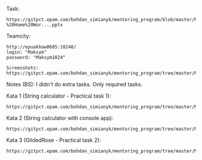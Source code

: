 Task:
 
	https://gitpct.epam.com/bohdan_simianyk/mentoring_program/blob/master/Module3/CDP%20DoNeMP%20%E2%80%93%20eXtreme%20Programming%20Practices%20for%20.Net%20Developer%20-%20Home%20Wor....pptx
Teamcity: 

	http://epuakhaw0685:10240/
	login: "Maksym"
	password: "Maksym1024"
	
	Screenshots: https://gitpct.epam.com/bohdan_simianyk/mentoring_program/tree/master/Module3/Screenshots%20from%20TeamCity
Notes (BS): 
	I didn't do extra tasks. Only required tasks. 
	
Kata 1 (String calculator - Practical task 1):

	https://gitpct.epam.com/bohdan_simianyk/mentoring_program/tree/master/Module3/Kata%201.%20String%20Calculator/StringCalculatorKata
Kata 2 (String calculator with console app):

	https://gitpct.epam.com/bohdan_simianyk/mentoring_program/tree/master/Module3/Kata%202.%20Interactions/InteractionsKata
Kata 3 (GildedRose - Practical task 2):

	https://gitpct.epam.com/bohdan_simianyk/mentoring_program/tree/master/Module3/Kata%202.%20Interactions/InteractionsKata